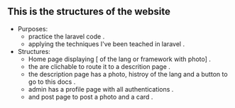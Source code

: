 ## This is the structures of the website 
- Purposes: 
    - practice the laravel code .
    - applying the techniques I've been teached in laravel .
- Structures:
    - Home page displaying [ <card> of the lang or framework with photo] .
    - the <cards> are clichable to route it to a descrition page .  
    - the description page has a photo, histroy of the lang and a button to go to this docs . 
    - admin has a profile page with all authentications . 
    - and post page to post a photo and a card .
